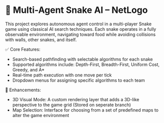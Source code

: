 # 🐍 Multi-Agent Snake AI – NetLogo
This project explores autonomous agent control in a multi-player Snake game using classical AI search techniques. Each snake operates in a fully observable environment, navigating toward food while avoiding collisions with walls, other snakes, and itself.

✅ Core Features:
- Search-based pathfinding with selectable algorithms for each snake
- Supported algorithms include: Depth-First, Breadth-First, Uniform Cost, Greedy, and A*
- Real-time path execution with one move per tick
- Dropdown menus for assigning specific algorithms to each team

🧠 Enhancements:
- 3D Visual Mode: A custom rendering layer that adds a 3D-like perspective to the game grid (Stored on seperate branch)
- Map Selection: Interface for choosing from a set of predefined maps to alter the game environment
